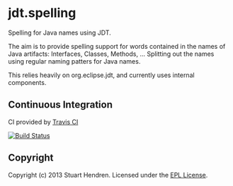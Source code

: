 jdt.spelling
============

Spelling for Java names using JDT.

The aim is to provide spelling support for words contained in the names of Java artifacts: Interfaces, Classes, Methods, ...
Splitting out the names using regular naming patters for Java names.

This relies heavily on org.eclipse.jdt, and currently uses internal components.

## Continuous Integration

CI provided by [Travis CI](http://travis-ci.org/)

[![Build Status](https://secure.travis-ci.org/hendrens/jdt.spelling.png)](http://travis-ci.org/hendrens/jdt.spelling)

## Copyright

Copyright (c) 2013 Stuart Hendren. Licensed under the [EPL License](http://www.eclipse.org/legal/epl-v10.html).
